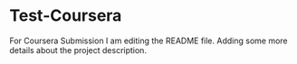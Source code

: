 # Test-Coursera
For Coursera Submission
I am editing the README file. Adding some more details about the project description.
